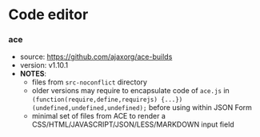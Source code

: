 # Code editor

### ace
* source: https://github.com/ajaxorg/ace-builds
* version: v1.10.1
* __NOTES__:
  - files from `src-noconflict` directory
  - older versions may require to encapsulate code of `ace.js` in `(function(require,define,requirejs) {...})(undefined,undefined,undefined);` before using within JSON Form
  - minimal set of files from ACE to render a CSS/HTML/JAVASCRIPT/JSON/LESS/MARKDOWN input field
